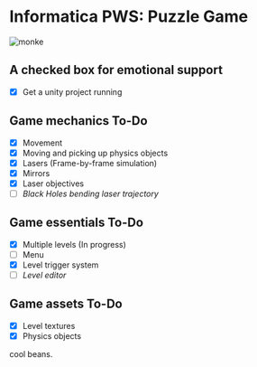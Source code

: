 # Informatica PWS: Puzzle Game

![monke](https://github.com/flintygo/pws/blob/main/monke.gif)

## A checked box for emotional support
- [x] Get a unity project running

## Game mechanics To-Do
- [x] Movement
- [x] Moving and picking up physics objects
- [x] Lasers (Frame-by-frame simulation)
- [x] Mirrors
- [x] Laser objectives
- [ ] *Black Holes bending laser trajectory*

## Game essentials To-Do
- [x] Multiple levels (In progress)
- [ ] Menu
- [x] Level trigger system
- [ ] *Level editor*

## Game assets To-Do
- [x] Level textures
- [X] Physics objects

cool beans.
